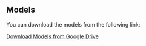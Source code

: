 ## Models

You can download the models from the following link:

[Download Models from Google Drive](https://drive.google.com/drive/folders/1U5h9FG2TO1wJunNHgWj8g76zrS6Jh5so?usp=sharing)
